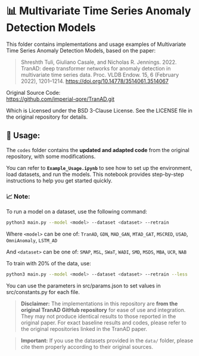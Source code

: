 # 📊 Multivariate Time Series Anomaly Detection Models
This folder contains implementations and usage examples of Multivariate Time Series Anomaly Detection Models, based on the paper:  
>  Shreshth Tuli, Giuliano Casale, and Nicholas R. Jennings. 2022. TranAD: deep transformer networks for anomaly detection in multivariate time series data. Proc. VLDB Endow. 15, 6 (February 2022), 1201–1214. https://doi.org/10.14778/3514061.3514067

Original Source Code:  
https://github.com/imperial-qore/TranAD.git

Which is Licensed under the BSD 3-Clause License. See the LICENSE file in the original repository for details.



## 📌 Usage:
The `codes` folder contains the **updated and adapted code** from the original repository, with some modifications.

You can refer to **`Example_Usage.ipynb`** to see how to set up the environment, load datasets, and run the models. This notebook provides step-by-step instructions to help you get started quickly.

### 📈 Note:
To run a model on a dataset, use the following command:
```bash
python3 main.py --model <model> --dataset <dataset> --retrain
```

Where `<model>` can be one of:
`TranAD`, `GDN`, `MAD_GAN`, `MTAD_GAT`, `MSCRED`, `USAD`, `OmniAnomaly`, `LSTM_AD`

And `<dataset>` can be one of:
`SMAP`, `MSL`, `SWaT`, `WADI`, `SMD`, `MSDS`, `MBA`, `UCR`, `NAB`

To train with 20% of the data, use:
```bash
python3 main.py --model <model> --dataset <dataset> --retrain --less
```

You can use the parameters in src/params.json to set values in src/constants.py for each file.

>  **Disclaimer:** The implementations in this repository are **from the original TranAD GitHub repository** for ease of use and integration. They may not produce identical results to those reported in the original paper. For exact baseline results and codes, please refer to the original repositories linked in the TranAD paper.


>  **Important:** If you use the datasets provided in the `data/` folder, please cite them properly according to their original sources.


